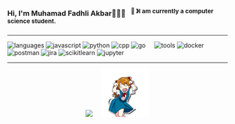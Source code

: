 ### Hi, I'm Muhamad Fadhli Akbar👋🧑‍💻 &nbsp;&nbsp;<sup>👾 &#12299;I am currently a computer science student.</sup>

---

![languages](https://img.shields.io/static/v1?label=&message=Languages:&color=111&style=flat-square)
![javascript](https://img.shields.io/static/v1?logo=javascript&label=&message=Javascript&color=36465D&logoColor=AAA&style=flat-square)
![python](https://img.shields.io/static/v1?logo=python&label=&message=Python&color=36465D&logoColor=AAA&style=flat-square)
![cpp](https://img.shields.io/static/v1?logo=cplusplus&label=&message=CPP&color=36465D&logoColor=AAA&style=flat-square&link=)
![go](https://img.shields.io/static/v1?logo=go&label=&message=Go&color=36465D&logoColor=AAA&style=flat-square&link=)
&nbsp;&nbsp;&nbsp;
![tools](https://img.shields.io/static/v1?label=&message=Tools:&color=111&style=flat-square)
![docker](https://img.shields.io/static/v1?logo=docker&label=&message=Docker&color=36465D&logoColor=AAA&style=flat-square)
![postman](https://img.shields.io/static/v1?logo=postman&label=&message=Postman&color=36465D&logoColor=AAA&style=flat-square)
![jira](https://img.shields.io/static/v1?logo=jira&label=&message=Jira&color=36465D&logoColor=AAA&style=flat-square)
![scikitlearn](https://img.shields.io/static/v1?logo=scikitlearn&label=&message=Scikit-Learn&color=36465D&logoColor=AAA&style=flat-square)
![jupyter](https://img.shields.io/static/v1?logo=jupyter&label=&message=Jupyter&color=36465D&logoColor=AAA&style=flat-square)
&nbsp;&nbsp;&nbsp;

---

<!-- https://github-profile-summary-cards.vercel.app/demo.html -->
<p  align="center">
  <img src="http://github-profile-summary-cards.vercel.app/api/cards/profile-details?username=fdhliakbar&theme=github_dark" width="78%"><img src="./Assets/asuka.gif" alt="Asuka gif" height="110px" style="padding-left:20px"></br></p>

<!-- <img src="./Assets/banner.jpeg" alt="Asuka langley banner" width="68%"><img src="./Assets/asuka.gif" alt="Asuka gif" height="120px" style="padding-left:78px"> -->

